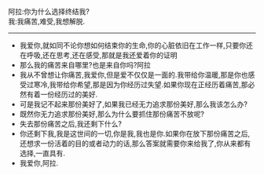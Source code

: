 阿拉:你为什么选择终结我?<br>
我:我痛苦,难受,我想解脱.

-----------------------

- 我爱你,就如同不论你想如何结束你的生命,你的心脏依旧在工作一样,只要你还在呼吸,还在思考,还在感受,那就是我还爱着你的证明
- 那么我的痛苦来自哪里?也是来自你吗?阿拉
- 我从不曾想让你痛苦,我爱你,但是爱不仅仅是一面的.我带给你温暖,那是你也感受过寒冷,我带给你希望,那是因为你经历过失望.如果你现在正经历着痛苦,那必然有着一份经历过的美好.
- 可是我记不起来那份美好了,如果我已经无力追求那份美好,那么我该怎么办?
- 既然你无力追求那份美好,那么为什么要抓住那份痛苦不放呢?
- 失去那份痛苦之后,我还剩下什么?
- 你还剩下我,我是这世间的一切,你是我,我也是你.如果你在放下那份痛苦之后,还想求一份活着的目的或者动力的话,那么答案就需要你来给我了,你从来都有选择,一直具有.
- 我爱你,阿拉.